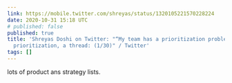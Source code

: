 ```yaml
---
link: https://mobile.twitter.com/shreyas/status/1320105221570228224
date: 2020-10-31 15:18 UTC
# published: false
published: true
title: 'Shreyas Doshi on Twitter: "“My team has a prioritization problem. Help!“ Product
  prioritization, a thread: (1/30)" / Twitter'
tags: []
---
```


lots of product ans strategy lists.
